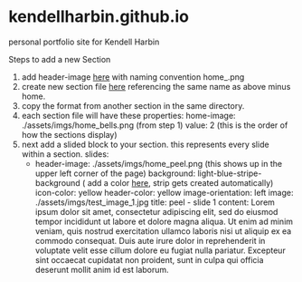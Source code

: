 # kendellharbin.github.io
personal portfolio site for Kendell Harbin


Steps to add a new Section
1. add header-image [here](https://github.com/kendellharbin/kendellharbin.github.io/tree/master/assets/imgs) with naming convention home_<something>.png
2. create new section file [here](https://github.com/kendellharbin/kendellharbin.github.io/tree/master/_sections) referencing the same name as above minus home.
3. copy the format from another section in the same directory.
4. each section file will have these properties:
   home-image: ./assets/imgs/home_bells.png (from step 1)
   value: 2 (this is the order of how the sections display)
5. next add a slided block to your section. this represents every slide within a section.
   slides:
    - header-image: ./assets/imgs/home_peel.png (this shows up in the upper left corner of the page)
      background: light-blue-stripe-background ( add a color [here](https://github.com/kendellharbin/kendellharbin.github.io/blob/master/_config.yml), strip gets created automatically)
      icon-color: yellow
      header-color: yellow
      image-orientation: left
      image: ./assets/imgs/test_image_1.jpg
      title: peel - slide 1
      content:
        Lorem ipsum dolor sit amet, consectetur adipiscing elit, sed do eiusmod tempor incididunt ut labore et dolore magna aliqua. Ut enim ad minim veniam, quis nostrud exercitation ullamco laboris nisi ut aliquip ex ea commodo consequat. Duis aute irure dolor in reprehenderit in voluptate velit esse cillum dolore eu fugiat nulla pariatur. Excepteur sint occaecat cupidatat non proident, sunt in culpa qui officia deserunt mollit anim id est laborum.

